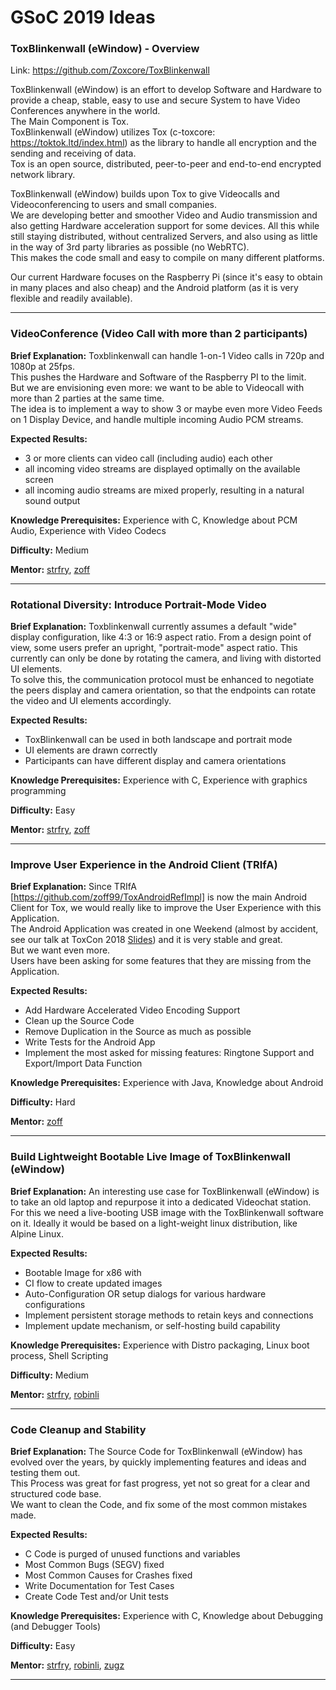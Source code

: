 # GSoC 2019 Ideas

### ToxBlinkenwall (eWindow) - Overview

Link: <a href="https://github.com/Zoxcore/ToxBlinkenwall">https://github.com/Zoxcore/ToxBlinkenwall</a>

ToxBlinkenwall (eWindow) is an effort to develop Software and Hardware to provide a cheap, stable,
easy to use and secure System to have Video Conferences anywhere in the world.<br>
The Main Component is Tox.<br>
ToxBlinkenwall (eWindow) utilizes Tox (c-toxcore: <a href="https://toktok.ltd/index.html">https://toktok.ltd/index.html</a>)
as the library to handle all encryption and the sending and receiving of data.<br>
Tox is an open source, distributed, peer-to-peer and end-to-end encrypted network library.<br>

ToxBlinkenwall (eWindow) builds upon Tox to give Videocalls and Videoconferencing to users and small companies.<br>
We are developing better and smoother Video and Audio transmission and also getting Hardware acceleration support
for some devices. All this while still staying distributed, without centralized Servers, and also using as
little in the way of 3rd party libraries as possible (no WebRTC).<br>
This makes the code small and easy to compile on many different platforms.<br>

Our current Hardware focuses on the Raspberry Pi (since it's easy to obtain in many places and also cheap)
and the Android platform (as it is very flexible and readily available).

___
### VideoConference (Video Call with more than 2 participants)

<b>Brief Explanation:</b>
Toxblinkenwall can handle 1-on-1 Video calls in 720p and 1080p at 25fps.<br>
This pushes the Hardware and Software of the Raspberry PI to the limit.<br>
But we are envisioning even more: we want to be able to Videocall with more than 2 parties at the
same time.<br>
The idea is to implement a way to show 3 or maybe even more Video Feeds on 1 Display Device,
and handle multiple incoming Audio PCM streams.<br>

<b>Expected Results:</b>
- 3 or more clients can video call (including audio) each other
- all incoming video streams are displayed optimally on the available screen
- all incoming audio streams are mixed properly, resulting in a natural sound output

<b>Knowledge Prerequisites:</b> Experience with C, Knowledge about PCM Audio, Experience with Video Codecs

<b>Difficulty:</b> Medium

<b>Mentor:</b> [strfry](https://github.com/strfry), [zoff](https://github.com/zoff99)

___
### Rotational Diversity: Introduce Portrait-Mode Video


<b>Brief Explanation:</b>
Toxblinkenwall currently assumes a default "wide" display configuration, like 4:3 or 16:9 aspect ratio.
From a design point of view, some users prefer an upright, "portrait-mode" aspect ratio.
This currently can only be done by rotating the camera, and living with distorted UI elements.<br>
To solve this, the communication protocol must be enhanced to negotiate the peers display and camera orientation, so that the endpoints can rotate the video and UI elements accordingly.

<b>Expected Results:</b>
- ToxBlinkenwall can be used in both landscape and portrait mode
- UI elements are drawn correctly
- Participants can have different display and camera orientations

<b>Knowledge Prerequisites:</b> Experience with C, Experience with graphics programming

<b>Difficulty:</b> Easy

<b>Mentor:</b> [strfry](https://github.com/strfry), [zoff](https://github.com/zoff99)

___
### Improve User Experience in the Android Client (TRIfA)
<b>Brief Explanation:</b>
Since TRIfA [https://github.com/zoff99/ToxAndroidRefImpl] is now the main Android Client for Tox,
we would really like to improve the User Experience with this Application.<br>
The Android Application was created in one Weekend (almost by accident, see our talk at ToxCon 2018
[Slides](https://github.com/zoff99/ToxCon2018/blob/master/slides/zoff_echobot_to_trifa.pdf))
and it is very stable and great.<br>
But we want even more.<br>
Users have been asking for some features that they are missing from the Application.<br>

<b>Expected Results:</b>
- Add Hardware Accelerated Video Encoding Support
- Clean up the Source Code
- Remove Duplication in the Source as much as possible
- Write Tests for the Android App
- Implement the most asked for missing features: Ringtone Support and Export/Import Data Function

<b>Knowledge Prerequisites:</b> Experience with Java, Knowledge about Android

<b>Difficulty:</b> Hard

<b>Mentor:</b> [zoff](https://github.com/zoff99)

___
### Build Lightweight Bootable Live Image of ToxBlinkenwall (eWindow)
<b>Brief Explanation:</b>
An interesting use case for ToxBlinkenwall (eWindow) is to take an old laptop and repurpose it into a dedicated Videochat station.
For this we need a live-booting USB image with the ToxBlinkenwall software on it.
Ideally it would be based on a light-weight linux distribution, like Alpine Linux.

<b>Expected Results:</b>
- Bootable Image for x86 with 
- CI flow to create updated images
- Auto-Configuration OR setup dialogs for various hardware configurations
- Implement persistent storage methods to retain keys and connections
- Implement update mechanism, or self-hosting build capability


<b>Knowledge Prerequisites:</b> Experience with Distro packaging, Linux boot process, Shell Scripting

<b>Difficulty:</b> Medium

<b>Mentor:</b> [strfry](https://github.com/strfry), [robinli](https://github.com/robinlinden)


___
### Code Cleanup and Stability

<b>Brief Explanation:</b>
The Source Code for ToxBlinkenwall (eWindow) has evolved over the years, by quickly implementing features and ideas and
testing them out.<br>
This Process was great for fast progress, yet not so great for a clear and structured code base.<br>
We want to clean the Code, and fix some of the most common mistakes made.<br>

<b>Expected Results:</b>
- C Code is purged of unused functions and variables
- Most Common Bugs (SEGV) fixed
- Most Common Causes for Crashes fixed
- Write Documentation for Test Cases
- Create Code Test and/or Unit tests

<b>Knowledge Prerequisites:</b> Experience with C, Knowledge about Debugging (and Debugger Tools)

<b>Difficulty:</b> Easy

<b>Mentor:</b> [strfry](https://github.com/strfry), [robinli](https://github.com/robinlinden), [zugz](https://github.com/zugz)


___
###
